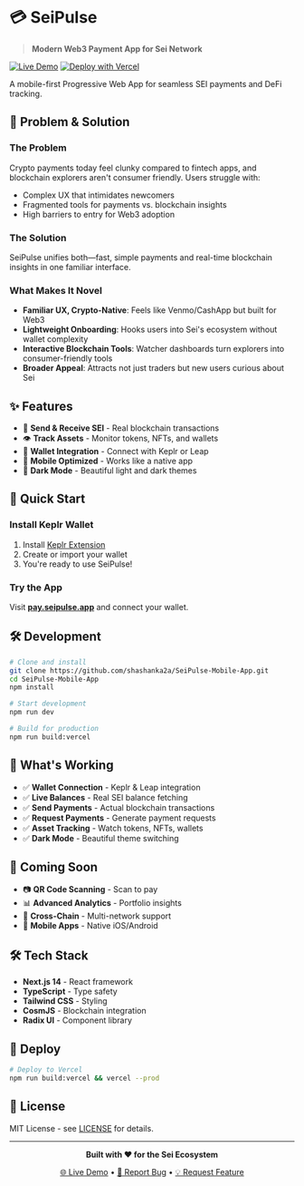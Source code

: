 # 💳 SeiPulse

> **Modern Web3 Payment App for Sei Network**

[![Live Demo](https://img.shields.io/badge/Live-Demo-brightgreen)](https://pay.seipulse.app)
[![Deploy with Vercel](https://vercel.com/button)](https://vercel.com/new/clone?repository-url=https://github.com/shashanka2a/SeiPulse-Mobile-App)

A mobile-first Progressive Web App for seamless SEI payments and DeFi tracking.

## 🎯 Problem & Solution

### The Problem
Crypto payments today feel clunky compared to fintech apps, and blockchain explorers aren't consumer friendly. Users struggle with:
- Complex UX that intimidates newcomers
- Fragmented tools for payments vs. blockchain insights
- High barriers to entry for Web3 adoption

### The Solution
SeiPulse unifies both—fast, simple payments and real-time blockchain insights in one familiar interface.

### What Makes It Novel
- **Familiar UX, Crypto-Native**: Feels like Venmo/CashApp but built for Web3
- **Lightweight Onboarding**: Hooks users into Sei's ecosystem without wallet complexity
- **Interactive Blockchain Tools**: Watcher dashboards turn explorers into consumer-friendly tools
- **Broader Appeal**: Attracts not just traders but new users curious about Sei

## ✨ Features

- 💸 **Send & Receive SEI** - Real blockchain transactions
- 👁️ **Track Assets** - Monitor tokens, NFTs, and wallets  
- 🦊 **Wallet Integration** - Connect with Keplr or Leap
- 📱 **Mobile Optimized** - Works like a native app
- 🌙 **Dark Mode** - Beautiful light and dark themes

## 🚀 Quick Start

### Install Keplr Wallet
1. Install [Keplr Extension](https://www.keplr.app/download)
2. Create or import your wallet
3. You're ready to use SeiPulse!

### Try the App
Visit **[pay.seipulse.app](https://pay.seipulse.app)** and connect your wallet.

## 🛠️ Development

```bash
# Clone and install
git clone https://github.com/shashanka2a/SeiPulse-Mobile-App.git
cd SeiPulse-Mobile-App
npm install

# Start development
npm run dev

# Build for production
npm run build:vercel
```

## 📱 What's Working

- ✅ **Wallet Connection** - Keplr & Leap integration
- ✅ **Live Balances** - Real SEI balance fetching  
- ✅ **Send Payments** - Actual blockchain transactions
- ✅ **Request Payments** - Generate payment requests
- ✅ **Asset Tracking** - Watch tokens, NFTs, wallets
- ✅ **Dark Mode** - Beautiful theme switching

## 🔮 Coming Soon

- 📷 **QR Code Scanning** - Scan to pay
- 📊 **Advanced Analytics** - Portfolio insights  
- 🌉 **Cross-Chain** - Multi-network support
- 📱 **Mobile Apps** - Native iOS/Android

## 🛠️ Tech Stack

- **Next.js 14** - React framework
- **TypeScript** - Type safety
- **Tailwind CSS** - Styling
- **CosmJS** - Blockchain integration
- **Radix UI** - Component library

## 🚀 Deploy

```bash
# Deploy to Vercel
npm run build:vercel && vercel --prod
```

## 📄 License

MIT License - see [LICENSE](LICENSE) for details.

---

<div align="center">

**Built with ❤️ for the Sei Ecosystem**

[🌐 Live Demo](https://pay.seipulse.app) • [🐛 Report Bug](https://github.com/shashanka2a/SeiPulse-Mobile-App/issues) • [💡 Request Feature](https://github.com/shashanka2a/SeiPulse-Mobile-App/issues)

</div>